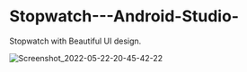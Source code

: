 # Stopwatch---Android-Studio-
Stopwatch with Beautiful UI design.


![Screenshot_2022-05-22-20-45-42-22](https://user-images.githubusercontent.com/49620083/173143052-96ba4fca-b11a-4011-ae0e-ad5ca62659bd.png)
